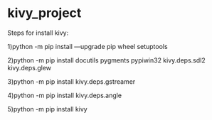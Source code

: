 # kivy_project
Steps for install kivy:

1)python -m pip install —upgrade pip wheel setuptools

2)python -m pip install docutils pygments pypiwin32 kivy.deps.sdl2 kivy.deps.glew 

3)python -m pip install kivy.deps.gstreamer

4)python -m pip install kivy.deps.angle

5)python -m pip install kivy
